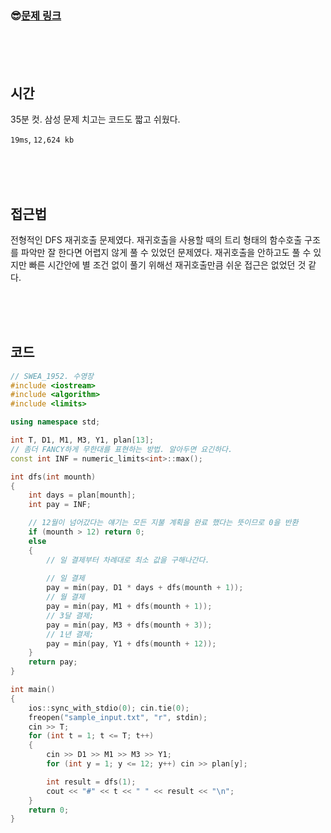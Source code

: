 

### &#128526;[문제 링크](https://swexpertacademy.com/main/code/problem/problemDetail.do?contestProbId=AV5PpFQaAQMDFAUq)

<br>

<br>

<br>

## 시간

35분 컷. 삼성 문제 치고는 코드도 짧고 쉬웠다.

`19ms`, `12,624 kb`

<br>

<br>

<br>

## 접근법

전형적인 DFS 재귀호출 문제였다. 재귀호출을 사용할 때의 트리 형태의 함수호출 구조를 파악만 잘 한다면 어렵지 않게 풀 수 있었던 문제였다. 재귀호출을 안하고도 풀 수 있지만 빠른 시간안에 별 조건 없이 풀기 위해선 재귀호출만큼 쉬운 접근은 없었던 것 같다.

<br>

<br>

<br>

## 코드

```cpp
// SWEA_1952. 수영장
#include <iostream>
#include <algorithm>
#include <limits>

using namespace std;

int T, D1, M1, M3, Y1, plan[13];
// 좀더 FANCY하게 무한대를 표현하는 방법. 알아두면 요긴하다.
const int INF = numeric_limits<int>::max();

int dfs(int mounth)
{
	int days = plan[mounth];
	int pay = INF;

    // 12월이 넘어갔다는 얘기는 모든 지불 계획을 완료 했다는 뜻이므로 0을 반환
	if (mounth > 12) return 0;
	else
	{
        // 일 결제부터 차례대로 최소 값을 구해나간다.
        
		// 일 결제
		pay = min(pay, D1 * days + dfs(mounth + 1));
		// 월 결제
		pay = min(pay, M1 + dfs(mounth + 1));
		// 3달 결제;
		pay = min(pay, M3 + dfs(mounth + 3));
		// 1년 결제;
		pay = min(pay, Y1 + dfs(mounth + 12));
	}
	return pay;
}

int main()
{
	ios::sync_with_stdio(0); cin.tie(0);
	freopen("sample_input.txt", "r", stdin);
	cin >> T;
	for (int t = 1; t <= T; t++)
	{
		cin >> D1 >> M1 >> M3 >> Y1;
		for (int y = 1; y <= 12; y++) cin >> plan[y];

		int result = dfs(1);
		cout << "#" << t << " " << result << "\n";
	}
	return 0;
}
```

<br>

<br>

<br>